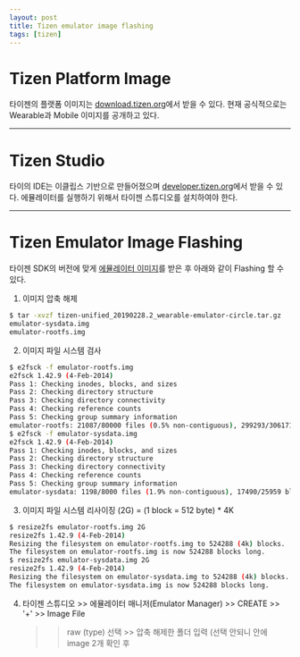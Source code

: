 ```yaml
---
layout: post
title: Tizen emulator image flashing
tags: [tizen]
---
```


# Tizen Platform Image
타이젠의 플랫폼 이미지는 [download.tizen.org](http://download.tizen.org/snapshots/tizen/unified/latest/images/)에서 받을 수 있다. 현재 공식적으로는 Wearable과 Mobile 이미지를 공개하고 있다.

---

# Tizen Studio
타이의 IDE는 이클립스 기반으로 만들어졌으며 [developer.tizen.org](https://developer.tizen.org/development/tizen-studio/download)에서 받을 수 있다. 에뮬레이터를 실행하기 위해서 타이젠 스튜디오를 설치하여야 한다.

---

# Tizen Emulator Image Flashing
타이젠 SDK의 버전에 맞게 [에뮬레이터 이미지](http://download.tizen.org/snapshots/tizen/unified/latest/images/emulator/mobile-emulator32-wayland/)를 받은 후 아래와 같이 Flashing 할 수 있다.

1. 이미지 압축 해제
```sh
$ tar -xvzf tizen-unified_20190228.2_wearable-emulator-circle.tar.gz 
emulator-sysdata.img
emulator-rootfs.img
```

2. 이미지 파일 시스템 검사  
```sh
$ e2fsck -f emulator-rootfs.img 
e2fsck 1.42.9 (4-Feb-2014)
Pass 1: Checking inodes, blocks, and sizes
Pass 2: Checking directory structure
Pass 3: Checking directory connectivity
Pass 4: Checking reference counts
Pass 5: Checking group summary information
emulator-rootfs: 21087/80000 files (0.5% non-contiguous), 299293/306171 blocks
$ e2fsck -f emulator-sysdata.img 
e2fsck 1.42.9 (4-Feb-2014)
Pass 1: Checking inodes, blocks, and sizes
Pass 2: Checking directory structure
Pass 3: Checking directory connectivity
Pass 4: Checking reference counts
Pass 5: Checking group summary information
emulator-sysdata: 1198/8000 files (1.9% non-contiguous), 17490/25959 blocks
```

3. 이미지 파일 시스템 리사이징 (2G) = (1 block = 512 byte) * 4K  
```sh
$ resize2fs emulator-rootfs.img 2G
resize2fs 1.42.9 (4-Feb-2014)
Resizing the filesystem on emulator-rootfs.img to 524288 (4k) blocks.
The filesystem on emulator-rootfs.img is now 524288 blocks long.
$ resize2fs emulator-sysdata.img 2G 
resize2fs 1.42.9 (4-Feb-2014)
Resizing the filesystem on emulator-sysdata.img to 524288 (4k) blocks.
The filesystem on emulator-sysdata.img is now 524288 blocks long.
```

4. 타이젠 스튜디오 >> 에뮬레이터 매니저(Emulator Manager) >> CREATE >> '+' >> Image File
   >> raw (type) 선택 >> 압축 해제한 폴더 입력 (선택 안되니 안에 image 2개 확인 후 
